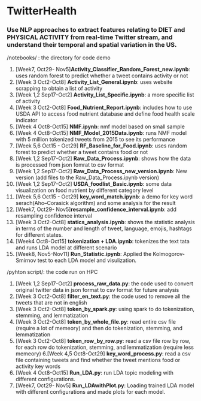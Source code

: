 #  TwitterHealth
<h3>Use NLP approaches to extract features relating to DIET and PHYSICAL ACTIVITY from real-time Twitter stream, and understand their temporal and spatial variation in the US. </h3>


/notebooks/ : the directory for code demo
1. [Week7, Oct29- Nov5]__Activity_Classifier_Random_Forest_new.ipynb__: uses random forest to predict whether a tweet contains activity or not
2. [Week 3 Oct2-Oct8] __Activity_List_General.ipynb__: uses website scrapping to obtain a list of activity
3. [Week 1,2 Sep17-Oct2] __Activity_List_Specific.ipynb__: a more specific list of activity
4. [Week 3 Oct2-Oct8] __Food_Nutrient_Report.ipynb__: includes how to use USDA API to access food nutrient database and define food health scale indicator
5. [Week 4 Oct8-Oct15] __NMF.ipynb__: nmf model based on small sample
6. [Week 4 Oct8-Oct15] __NMF_Model_2015Data.ipynb__: runs NMF model with 5 million tokenized tweets from 2015 to see its performance 
7. [Week 5,6 Oct15 - Oct29] __RF_Baseline_for_Food.ipynb__: uses random forest to predict whether a tweet contains food or not
8. [Week 1,2 Sep17-Oct2] __Raw_Data_Process.ipynb__: shows how the data is processed from json fomrat to csv format
9. [Week 1,2 Sep17-Oct2] __Raw_Data_Process_new_version.ipynb__: New version (add files to the Raw_Data_Process.ipynb version)
10. [Week 1,2 Sep17-Oct2] __USDA_foodlist_Basic.ipynb__: some data visualization on food nutrient by different category level
11. [Week 5,6 Oct15 - Oct29] __key_word_match.ipynb__: a demo for key word serach(Aho–Corasick algorithm) and some analysis for the result
12. [Week7, Oct29- Nov5]__resample_confidence_interval.ipynb__: add resampling confidence interval
13. [Week 3 Oct2-Oct8] __statics_analysis.ipynb__: shows the statistic analysis in terms of the number and length of tweet, language, emojis, hashtags for different states.
14. [Week4 Oct8-Oct15] __tokenization + LDA.ipynb__: tokenizes the text tata and runs LDA model at different scenario
15. [Week8, Nov5-Nov11] __Run_Statistic.ipynb__: Applied the Kolmogorov-Smirnov test to each LDA model and visulization.


/pyhton script/: the code run on HPC
1. [Week 1,2 Sep17-Oct2] __process_raw_data.py__: the code used to convert original twitter data in json format to csv format for future analysis
2. [Week 3 Oct2-Oct8] __filter_en_text.py__: the code used to remove all the tweets that are not in english
3. [Week 3 Oct2-Oct8] __token_by_spark.py__: using spark to do tokenization, stemming, and lemmatization
4. [Week 3 Oct2-Oct8] __token_by_whole_file.py__: read entire csv file (require a lot of memeory) and then do tokenization, stemming, and lemmatization
5. [Week 3 Oct2-Oct8] __token_row_by_row.py__: read a csv file row by row, for each row do tokenization, stemming, and lemmatization (require less memeory)
6.[Week 4,5 Oct8-Oct29] __key_word_process.py__: read a csv file containing tweets and find whether the tweet mentions food or activity key words
7. [Week 4 Oct8-Oct15] __Run_LDA.py__: run LDA topic modeling with different configurations.
8. [Week7, Oct29- Nov5] __Run_LDAwithPlot.py__: Loading trained LDA model with different configurations and made plots for each model.
